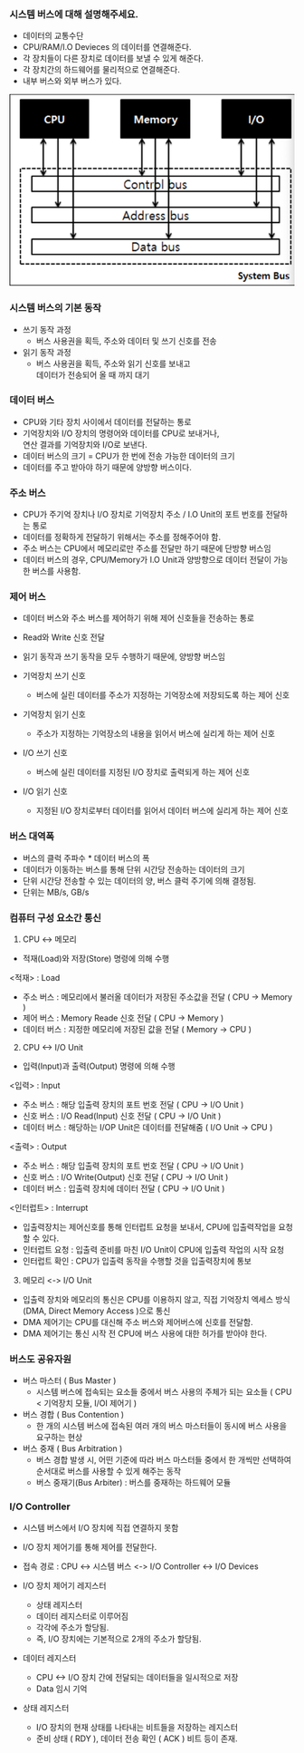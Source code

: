 ### 시스템 버스에 대해 설명해주세요.

- 데이터의 교통수단
- CPU/RAM/I.O Devieces 의 데이터를 연결해준다.
- 각 장치들이 다른 장치로 데이터를 보낼 수 있게 해준다.
- 각 장치간의 하드웨어를 물리적으로 연결해준다.
- 내부 버스와 외부 버스가 있다.

![img.png](img/System_Bus.png)

### 시스템 버스의 기본 동작
- 쓰기 동작 과정
  - 버스 사용권을 획득, 주소와 데이터 및 쓰기 신호를 전송
- 읽기 동작 과정
  - 버스 사용권을 획득, 주소와 읽기 신호를 보내고
  <br>데이터가 전송되어 올 때 까지 대기

### 데이터 버스
- CPU와 기타 장치 사이에서 데이터를 전달하는 통로
- 기억장치와 I/O 장치의 명령어와 데이터를 CPU로 보내거나, <br>
연산 결과를 기억장치와 I/O로 보낸다.
- 데이터 버스의 크기 = CPU가 한 번에 전송 가능한 데이터의 크기
- 데이터를 주고 받아야 하기 때문에 양방향 버스이다.

### 주소 버스
- CPU가 주기억 장치나 I/O 장치로 기억장치 주소 / I.O Unit의 포트 번호를 전달하는 통로
- 데이터를 정확하게 전달하기 위해서는 주소를 정해주어야 함.
- 주소 버스는 CPU에서 메모리로만 주소를 전달만 하기 때문에 단방향 버스임
- 데이터 버스의 경우, CPU/Memory가 I.O Unit과 양방향으로 데이터 전달이 가능한 버스를 사용함.

### 제어 버스
- 데이터 버스와 주소 버스를 제어하기 위해 제어 신호들을 전송하는 통로
- Read와 Write 신호 전달
- 읽기 동작과 쓰기 동작을 모두 수행하기 때문에, 양방향 버스임

- 기억장치 쓰기 신호
  - 버스에 실린 데이터를 주소가 지정하는 기억장소에 저장되도록 하는 제어 신호
- 기억장치 읽기 신호
  - 주소가 지정하는 기억장소의 내용을 읽어서 버스에 실리게 하는 제어 신호
- I/O 쓰기 신호
  - 버스에 실린 데이터를 지정된 I/O 장치로 출력되게 하는 제어 신호
- I/O 읽기 신호
  - 지정된 I/O 장치로부터 데이터를 읽어서 데이터 버스에 실리게 하는 제어 신호

### 버스 대역폭
- 버스의 클럭 주파수 * 데이터 버스의 폭
- 데이터가 이동하는 버스를 통해 단위 시간당 전송하는 데이터의 크기
- 단위 시간당 전송할 수 있는 데이터의 양, 버스 클럭 주기에 의해 결정됨.
- 단위는 MB/s, GB/s

### 컴퓨터 구성 요소간 통신

1) CPU <-> 메모리
- 적재(Load)와 저장(Store) 명령에 의해 수행

<적재> : Load
- 주소 버스 : 메모리에서 불러올 데이터가 저장된 주소값을 전달 ( CPU -> Memory )
- 제어 버스 : Memory Reade 신호 전달 ( CPU -> Memory )
- 데이터 버스 : 지정한 메모리에 저장된 값을 전달 ( Memory -> CPU )

2) CPU <-> I/O Unit
- 입력(Input)과 출력(Output) 명령에 의해 수행

<입력> : Input
- 주소 버스 : 해당 입출력 장치의 포트 번호 전달 ( CPU -> I/O Unit )
- 신호 버스 : I/O Read(Input) 신호 전달 ( CPU -> I/O Unit )
- 데이터 버스 : 해당하는 I/OP Unit은 데이터를 전달해줌 ( I/O Unit -> CPU )

<출력> : Output
- 주소 버스 : 해당 입출력 장치의 포트 번호 전달 ( CPU -> I/O Unit )
- 신호 버스 : I/O Write(Output) 신호 전달 ( CPU -> I/O Unit )
- 데이터 버스 : 입출력 장치에 데이터 전달 ( CPU -> I/O Unit )

<인터럽트> : Interrupt
- 입출력장치는 제어신호를 통해 인터럽트 요청을 보내서, CPU에 입출력작업을 요청할 수 있다.
- 인터럽트 요청 : 입출력 준비를 마친 I/O Unit이 CPU에 입출력 작업의 시작 요청
- 인터럽트 확인 : CPU가 입출력 동작을 수행할 것을 입출력장치에 통보

3) 메모리 <-> I/O Unit
- 입출력 장치와 메모리의 통신은 CPU를 이용하지 않고, 직접 기억장치 엑세스 방식(DMA, Direct Memory Access )으로 통신
- DMA 제어기는 CPU를 대신해 주소 버스와 제어버스에 신호를 전달함.
- DMA 제어기는 통신 시작 전 CPU에 버스 사용에 대한 허가를 받아야 한다.

### 버스도 공유자원
- 버스 마스터 ( Bus Master )
  - 시스템 버스에 접속되는 요소들 중에서 버스 사용의 주체가 되는 요소들
    ( CPU < 기억장치 모듈, I/OI 제어기 )
- 버스 경합 ( Bus Contention )
  - 한 개의 시스템 버스에 접속된 여러 개의 버스 마스터들이 동시에 버스 사용을 요구하는 현상
- 버스 중재 ( Bus Arbitration )
  - 버스 경합 발생 시, 어떤 기준에 따라 버스 마스터들 중에서 한 개씩만 선택하여 순서대로 버스를 사용할 수 있게 해주는 동작
  - 버스 중재기(Bus Arbiter) : 버스를 중재하는 하드웨어 모듈

### I/O Controller
- 시스템 버스에서 I/O 장치에 직접 연결하지 못함
- I/O 장치 제어기를 통해 제어를 전달한다.
- 접속 경로 : CPU <-> 시스템 버스 <-> I/O Controller <-> I/O Devices

- I/O 장치 제어기 레지스터
  - 상태 레지스터
  - 데이터 레지스터로 이루어짐
  - 각각에 주소가 할당됨.
  - 즉, I/O 장치에는 기본적으로 2개의 주소가 할당됨.

- 데이터 레지스터
  - CPU <-> I/O 장치 간에 전달되는 데이터들을 일시적으로 저장
  - Data 임시 기억
- 상태 레지스터
  - I/O 장치의 현재 상태를 나타내는 비트들을 저장하는 레지스터
  - 준비 상태 ( RDY ), 데이터 전송 확인 ( ACK ) 비트 등이 존재.